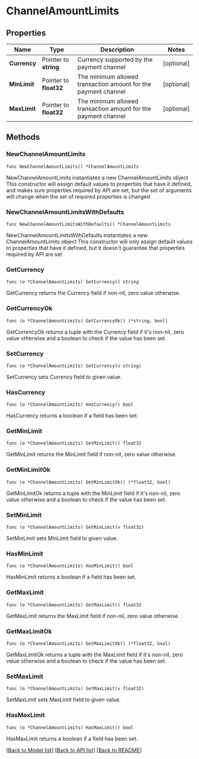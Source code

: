 # ChannelAmountLimits

## Properties

Name | Type | Description | Notes
------------ | ------------- | ------------- | -------------
**Currency** | Pointer to **string** | Currency supported by the payment channel | [optional] 
**MinLimit** | Pointer to **float32** | The minimum allowed transaction amount for the payment channel | [optional] 
**MaxLimit** | Pointer to **float32** | The minimum allowed transaction amount for the payment channel | [optional] 

## Methods

### NewChannelAmountLimits

`func NewChannelAmountLimits() *ChannelAmountLimits`

NewChannelAmountLimits instantiates a new ChannelAmountLimits object
This constructor will assign default values to properties that have it defined,
and makes sure properties required by API are set, but the set of arguments
will change when the set of required properties is changed

### NewChannelAmountLimitsWithDefaults

`func NewChannelAmountLimitsWithDefaults() *ChannelAmountLimits`

NewChannelAmountLimitsWithDefaults instantiates a new ChannelAmountLimits object
This constructor will only assign default values to properties that have it defined,
but it doesn't guarantee that properties required by API are set

### GetCurrency

`func (o *ChannelAmountLimits) GetCurrency() string`

GetCurrency returns the Currency field if non-nil, zero value otherwise.

### GetCurrencyOk

`func (o *ChannelAmountLimits) GetCurrencyOk() (*string, bool)`

GetCurrencyOk returns a tuple with the Currency field if it's non-nil, zero value otherwise
and a boolean to check if the value has been set.

### SetCurrency

`func (o *ChannelAmountLimits) SetCurrency(v string)`

SetCurrency sets Currency field to given value.

### HasCurrency

`func (o *ChannelAmountLimits) HasCurrency() bool`

HasCurrency returns a boolean if a field has been set.

### GetMinLimit

`func (o *ChannelAmountLimits) GetMinLimit() float32`

GetMinLimit returns the MinLimit field if non-nil, zero value otherwise.

### GetMinLimitOk

`func (o *ChannelAmountLimits) GetMinLimitOk() (*float32, bool)`

GetMinLimitOk returns a tuple with the MinLimit field if it's non-nil, zero value otherwise
and a boolean to check if the value has been set.

### SetMinLimit

`func (o *ChannelAmountLimits) SetMinLimit(v float32)`

SetMinLimit sets MinLimit field to given value.

### HasMinLimit

`func (o *ChannelAmountLimits) HasMinLimit() bool`

HasMinLimit returns a boolean if a field has been set.

### GetMaxLimit

`func (o *ChannelAmountLimits) GetMaxLimit() float32`

GetMaxLimit returns the MaxLimit field if non-nil, zero value otherwise.

### GetMaxLimitOk

`func (o *ChannelAmountLimits) GetMaxLimitOk() (*float32, bool)`

GetMaxLimitOk returns a tuple with the MaxLimit field if it's non-nil, zero value otherwise
and a boolean to check if the value has been set.

### SetMaxLimit

`func (o *ChannelAmountLimits) SetMaxLimit(v float32)`

SetMaxLimit sets MaxLimit field to given value.

### HasMaxLimit

`func (o *ChannelAmountLimits) HasMaxLimit() bool`

HasMaxLimit returns a boolean if a field has been set.


[[Back to Model list]](../README.md#documentation-for-models) [[Back to API list]](../README.md#documentation-for-api-endpoints) [[Back to README]](../README.md)


